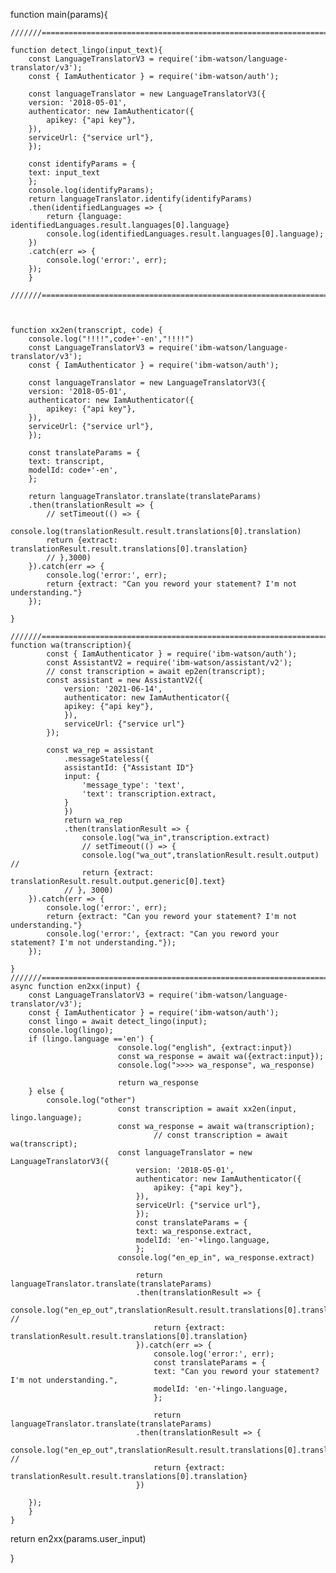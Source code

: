 function main(params){
    
    ///////==========================================================================///////

    function detect_lingo(input_text){
        const LanguageTranslatorV3 = require('ibm-watson/language-translator/v3');
        const { IamAuthenticator } = require('ibm-watson/auth');

        const languageTranslator = new LanguageTranslatorV3({
        version: '2018-05-01',
        authenticator: new IamAuthenticator({
            apikey: {"api key"},
        }),
        serviceUrl: {"service url"},
        });

        const identifyParams = {
        text: input_text
        };
        console.log(identifyParams);
        return languageTranslator.identify(identifyParams)
        .then(identifiedLanguages => {
            return {language: identifiedLanguages.result.languages[0].language}
            console.log(identifiedLanguages.result.languages[0].language);
        })
        .catch(err => {
            console.log('error:', err);
        });
        }

    ///////==========================================================================///////
    


    function xx2en(transcript, code) {
        console.log("!!!!",code+'-en',"!!!!")
        const LanguageTranslatorV3 = require('ibm-watson/language-translator/v3');
        const { IamAuthenticator } = require('ibm-watson/auth');
        
        const languageTranslator = new LanguageTranslatorV3({
        version: '2018-05-01',
        authenticator: new IamAuthenticator({
            apikey: {"api key"},
        }),
        serviceUrl: {"service url"},
        });
    
        const translateParams = {
        text: transcript,
        modelId: code+'-en',
        };
       
        return languageTranslator.translate(translateParams)
        .then(translationResult => {
            // setTimeout(() => {
            console.log(translationResult.result.translations[0].translation)
            return {extract: translationResult.result.translations[0].translation}
            // },3000)  
        }).catch(err => {
            console.log('error:', err);
            return {extract: "Can you reword your statement? I'm not understanding."}
        });
    
    }
    
    ///////==========================================================================///////
    function wa(transcription){    
            const { IamAuthenticator } = require('ibm-watson/auth');
            const AssistantV2 = require('ibm-watson/assistant/v2');
            // const transcription = await ep2en(transcript);
            const assistant = new AssistantV2({
                version: '2021-06-14',
                authenticator: new IamAuthenticator({
                apikey: {"api key"},
                }),      
                serviceUrl: {"service url"}
            });
            
            const wa_rep = assistant
                .messageStateless({
                assistantId: {"Assistant ID"}
                input: {
                    'message_type': 'text',
                    'text': transcription.extract,
                }
                })
                return wa_rep
                .then(translationResult => {
                    console.log("wa_in",transcription.extract)
                    // setTimeout(() => {
                    console.log("wa_out",translationResult.result.output) //
                    return {extract: translationResult.result.output.generic[0].text}
                // }, 3000)
        }).catch(err => {
            console.log('error:', err);
            return {extract: "Can you reword your statement? I'm not understanding."}
            console.log('error:', {extract: "Can you reword your statement? I'm not understanding."});
        });
    
    }
    ///////==========================================================================///////
    async function en2xx(input) {
        const LanguageTranslatorV3 = require('ibm-watson/language-translator/v3');
        const { IamAuthenticator } = require('ibm-watson/auth');
        const lingo = await detect_lingo(input);
        console.log(lingo);
        if (lingo.language =='en') {   
                            console.log("english", {extract:input})
                            const wa_response = await wa({extract:input});
                            console.log(">>>> wa_response", wa_response)

                            return wa_response
        } else {
            console.log("other")
                            const transcription = await xx2en(input, lingo.language);
                            const wa_response = await wa(transcription);
                                    // const transcription = await wa(transcript);
                            const languageTranslator = new LanguageTranslatorV3({
                                version: '2018-05-01',
                                authenticator: new IamAuthenticator({
                                    apikey: {"api key"},
                                }),
                                serviceUrl: {"service url"},
                                });
                                const translateParams = {
                                text: wa_response.extract,
                                modelId: 'en-'+lingo.language,
                                };
                            console.log("en_ep_in", wa_response.extract)
                            
                                return languageTranslator.translate(translateParams)
                                .then(translationResult => {
                                    console.log("en_ep_out",translationResult.result.translations[0].translation) //
                                    return {extract: translationResult.result.translations[0].translation}
                                }).catch(err => {
                                    console.log('error:', err);
                                    const translateParams = {
                                    text: "Can you reword your statement? I'm not understanding.",
                                    modelId: 'en-'+lingo.language,
                                    };
                                    
                                    return languageTranslator.translate(translateParams)
                                .then(translationResult => {
                                    console.log("en_ep_out",translationResult.result.translations[0].translation) //
                                    return {extract: translationResult.result.translations[0].translation}
                                })

        });                   
        }
    }
    
return en2xx(params.user_input)

}
